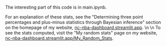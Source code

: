 The interesting part of this code is in main.ipynb.

For an explanation of these stats, see the "Determining three point percentages and plus-minus statistics through Bayesian inference" section on the homepage
of my website, [nc-nba-dashboard.streamlit.app](https://nc-nba-dashboard.streamlit.app).
\n
\n
To see the stats computed, visit the "My random stats" page on my website, [nc-nba-dashboard.streamlit.app/My_Random_Stats](https://nc-nba-dashboard.streamlit.app/My_Random_Stats).

